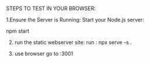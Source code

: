STEPS TO TEST IN YOUR BROWSER:

1.Ensure the Server is Running:
Start your Node.js server:

npm start

2. run the static webserver site:
run : 
npx serve -s .

3. use browser go to :3001

